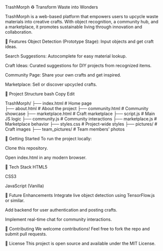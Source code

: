 TrashMorph ♻️
Transform Waste into Wonders

TrashMorph is a web-based platform that empowers users to upcycle waste materials into creative crafts. With object recognition, a community hub, and a marketplace, it promotes sustainable living through innovation and collaboration.

🌟 Features
Object Detection (Prototype Stage): Input objects and get craft ideas.

Search Suggestions: Autocomplete for easy material lookup.

Craft Ideas: Curated suggestions for DIY projects from recognized items.

Community Page: Share your own crafts and get inspired.

Marketplace: Sell or discover upcycled crafts.

📁 Project Structure
bash
Copy
Edit

TrashMorph/
├── index.html           # Home page    
├── about.html           # About the project
├── community.html       # Community showcase
├── marketplace.html     # Craft marketplace
├── script.js            # Main JS logic
├── community.js         # Community interactions
├── marketplace.js       # Marketplace behavior
├── styles.css           # Project-wide styles
├── pictures/            # Craft images
├── team_pictures/       # Team members' photos


🚀 Getting Started
To run the project locally:

Clone this repository.

Open index.html in any modern browser.

🔧 Tech Stack
HTML5

CSS3

JavaScript (Vanilla)

🧠 Future Enhancements
Integrate live object detection using TensorFlow.js or similar.

Add backend for user authentication and posting crafts.

Implement real-time chat for community interactions.

🤝 Contributing
We welcome contributions! Feel free to fork the repo and submit pull requests.

📄 License
This project is open source and available under the MIT License.
